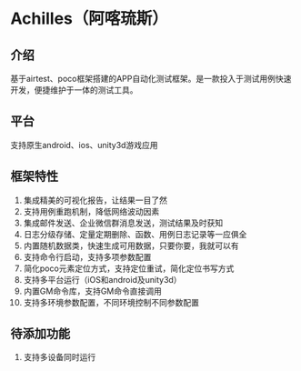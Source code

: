 # Achilles（阿喀琉斯）
## 介绍
基于airtest、poco框架搭建的APP自动化测试框架。是一款投入于测试用例快速开发，便捷维护于一体的测试工具。
## 平台
支持原生android、ios、unity3d游戏应用

## 框架特性
1. 集成精美的可视化报告，让结果一目了然
2. 支持用例重跑机制，降低网络波动因素
3. 集成邮件发送、企业微信群消息发送，测试结果及时获知
4. 日志分级存储、定量定期删除、函数、用例日志记录等一应俱全
5. 内置随机数据类，快速生成可用数据，只要你要，我就可以有
6. 支持命令行启动，支持多项参数配置
7. 简化poco元素定位方式，支持定位重试，简化定位书写方式
8. 支持多平台运行（iOS和android及unity3d）
9. 内置GM命令库，支持GM命令直接调用
10. 支持多环境参数配置，不同环境控制不同参数配置

## 待添加功能
1. 支持多设备同时运行
